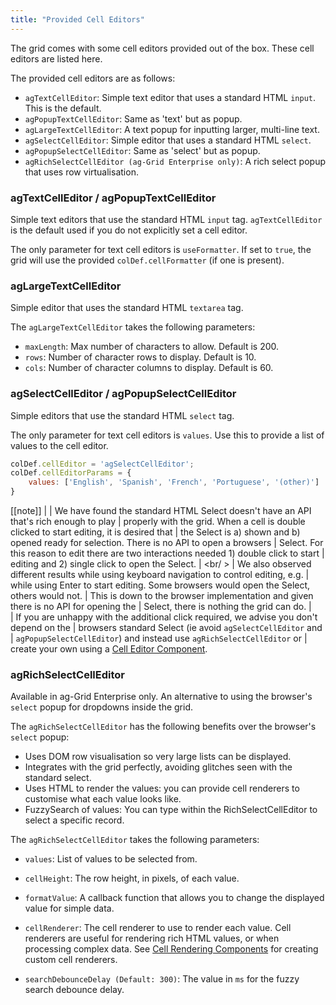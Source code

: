 ```yaml
---
title: "Provided Cell Editors"
---
```


The grid comes with some cell editors provided out of the box. These cell editors are listed here.

The provided cell editors are as follows:


- `agTextCellEditor`: Simple text editor that uses a standard HTML `input`. This is the default.
- `agPopupTextCellEditor`: Same as 'text' but as popup.
- `agLargeTextCellEditor`: A text popup for inputting larger, multi-line text.
- `agSelectCellEditor`: Simple editor that uses a standard HTML `select`.
- `agPopupSelectCellEditor`: Same as 'select' but as popup.
- `agRichSelectCellEditor (ag-Grid Enterprise only)`: A rich select popup that uses row virtualisation.

### agTextCellEditor / agPopupTextCellEditor


Simple text editors that use the standard HTML `input` tag. `agTextCellEditor` is the default used if you do not explicitly set a cell editor.

The only parameter for text cell editors is `useFormatter`. If set to `true`, the grid will use the provided `colDef.cellFormatter` (if one is present).

### agLargeTextCellEditor

Simple editor that uses the standard HTML `textarea` tag.

The `agLargeTextCellEditor` takes the following parameters:

- `maxLength`: Max number of characters to allow. Default is 200.
- `rows`: Number of character rows to display. Default is 10.
- `cols`: Number of character columns to display. Default is 60.

### agSelectCellEditor / agPopupSelectCellEditor

Simple editors that use the standard HTML `select` tag.

The only parameter for text cell editors is `values`. Use this to provide a list of values to the cell editor.

```js
colDef.cellEditor = 'agSelectCellEditor';
colDef.cellEditorParams = {
    values: ['English', 'Spanish', 'French', 'Portuguese', '(other)']
}
```

[[note]]
|
| We have found the standard HTML Select doesn't have an API that's rich enough to play 
| properly with the grid. When a cell is double clicked to start editing, it is desired that 
| the Select is a) shown and b) opened ready for selection. There is no API to open a browsers 
| Select. For this reason to edit there are two interactions needed 1) double click to start 
| editing and 2) single click to open the Select.
| <br/ >
| We also observed different results while using keyboard navigation to control editing, e.g.
| while using Enter to start editing. Some browsers would open the Select, others would not.
| This is down to the browser implementation and given there is no API for opening the
| Select, there is nothing the grid can do.
| <br />
| If you are unhappy with the additional click required, we advise you don't depend on the 
| browsers standard Select (ie avoid `agSelectCellEditor` and 
| `agPopupSelectCellEditor`) and instead use `agRichSelectCellEditor` or 
| create your own using a [Cell Editor Component](../component-cell-editor/).

### agRichSelectCellEditor

Available in ag-Grid Enterprise only. An alternative to using the browser's `select` popup for dropdowns inside the grid.

The `agRichSelectCellEditor` has the following benefits over the browser's `select` popup:

- Uses DOM row visualisation so very large lists can be displayed.
- Integrates with the grid perfectly, avoiding glitches seen with the standard select.
- Uses HTML to render the values: you can provide cell renderers to customise what each value looks like.
- FuzzySearch of values: You can type within the RichSelectCellEditor to select a specific record.

The `agRichSelectCellEditor` takes the following parameters:


- `values`: List of values to be selected from.

- `cellHeight`: The row height, in pixels, of each value.

- `formatValue`: A callback function that allows you to change the displayed value for simple data.

- `cellRenderer`: The cell renderer to use to render each value. Cell renderers are useful for rendering rich HTML values, or when processing complex data. See [Cell Rendering Components](../component-cell-renderer/)
    for creating custom cell renderers.

- `searchDebounceDelay (Default: 300)`: The value in `ms` for the fuzzy search debounce delay.

